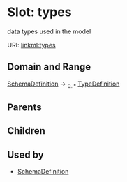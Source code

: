 
# Slot: types


data types used in the model

URI: [linkml:types](https://w3id.org/linkml/types)


## Domain and Range

[SchemaDefinition](SchemaDefinition.md) &#8594;  <sub>0..*</sub> [TypeDefinition](TypeDefinition.md)

## Parents


## Children


## Used by

 * [SchemaDefinition](SchemaDefinition.md)
